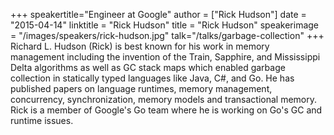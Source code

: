 +++
speakertitle="Engineer at Google"
author = ["Rick Hudson"]
date = "2015-04-14"
linktitle = "Rick Hudson"
title = "Rick Hudson"
speakerimage = "/images/speakers/rick-hudson.jpg"
talk="/talks/garbage-collection"
+++
Richard L. Hudson (Rick) is best known for his work in memory management including the invention of the Train, Sapphire, and Mississippi Delta algorithms as well as GC stack maps which enabled garbage collection in statically typed languages like Java, C#, and Go. He has published papers on language runtimes, memory management, concurrency, synchronization, memory models and transactional memory. Rick is a member of Google's Go team where he is working on Go's GC and runtime issues.
